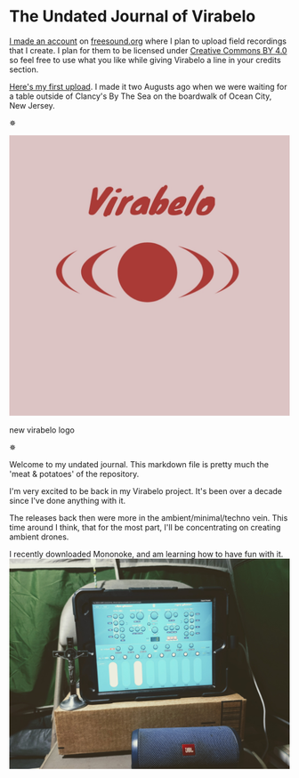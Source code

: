 # The Undated Journal of Virabelo 

[I made an account](https://freesound.org/people/virabelo/) on [freesound.org](https://freesound.org) where I plan to upload field recordings that I create. I plan for them to be licensed under [Creative Commons BY 4.0](https://creativecommons.org/licenses/by/4.0/) so feel free to use what you like while giving Virabelo a line in your credits section. 

[Here's my first upload](https://freesound.org/people/virabelo/sounds/804964/). I made it two Augusts ago when we were waiting for a table outside of Clancy's By The Sea on the boardwalk of Ocean City, New Jersey.

✵

![virabelo logo](https://github.com/theambientdronesofvirabelo/Virabelo/blob/main/media/virabelo%20logo.jpg) 

new virabelo logo

✵

Welcome to my undated journal. This markdown file is pretty much the 'meat & potatoes' of the repository.

I'm very excited to be back in my Virabelo project. It's been over a decade since I've done anything with it. 

The releases back then were more in the ambient/minimal/techno vein. This time around I think, that for the most part, I'll be concentrating on creating ambient drones. 

I recently downloaded Mononoke, and am learning how to have fun with it.
![mononoke app](https://github.com/theambientdronesofvirabelo/Virabelo/blob/main/media/20250508_130349~2.jpg) 
